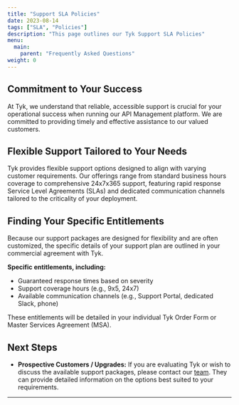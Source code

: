 ```yaml
---
title: "Support SLA Policies"
date: 2023-08-14
tags: ["SLA", "Policies"]
description: "This page outlines our Tyk Support SLA Policies"
menu:
  main:
    parent: "Frequently Asked Questions"
weight: 0
---
```


## Commitment to Your Success

At Tyk, we understand that reliable, accessible support is crucial for your operational success when running our API Management platform. We are committed to providing timely and effective assistance to our valued customers.

## Flexible Support Tailored to Your Needs

Tyk provides flexible support options designed to align with varying customer requirements. Our offerings range from standard business hours coverage to comprehensive 24x7x365 support, featuring rapid response Service Level Agreements (SLAs) and dedicated communication channels tailored to the criticality of your deployment.

## Finding Your Specific Entitlements

Because our support packages are designed for flexibility and are often customized, the specific details of your support plan are outlined in your commercial agreement with Tyk.

**Specific entitlements, including:**

- Guaranteed response times based on severity
- Support coverage hours (e.g., 9x5, 24x7)
- Available communication channels (e.g., Support Portal, dedicated Slack, phone)

These entitlements will be detailed in your individual Tyk Order Form or Master Services Agreement (MSA).

## Next Steps

- **Prospective Customers / Upgrades:** If you are evaluating Tyk or wish to discuss the available support packages, please contact our [team](https://tyk.io/contact/). They can provide detailed information on the options best suited to your requirements.

---

